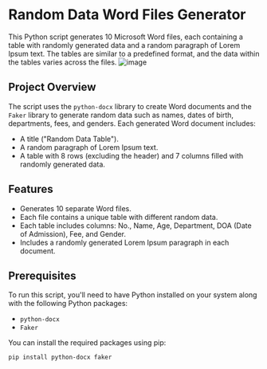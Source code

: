 # Random Data Word Files Generator

This Python script generates 10 Microsoft Word files, each containing a table with randomly generated data and a random paragraph of Lorem Ipsum text. The tables are similar to a predefined format, and the data within the tables varies across the files.
![image](https://github.com/user-attachments/assets/ec0ad3a0-2bd7-4b9b-bbc8-305422fd2865)


## Project Overview

The script uses the `python-docx` library to create Word documents and the `Faker` library to generate random data such as names, dates of birth, departments, fees, and genders. Each generated Word document includes:
- A title ("Random Data Table").
- A random paragraph of Lorem Ipsum text.
- A table with 8 rows (excluding the header) and 7 columns filled with randomly generated data.

## Features

- Generates 10 separate Word files.
- Each file contains a unique table with different random data.
- Each table includes columns: No., Name, Age, Department, DOA (Date of Admission), Fee, and Gender.
- Includes a randomly generated Lorem Ipsum paragraph in each document.

## Prerequisites

To run this script, you'll need to have Python installed on your system along with the following Python packages:

- `python-docx`
- `Faker`

You can install the required packages using pip:

```bash
pip install python-docx faker
